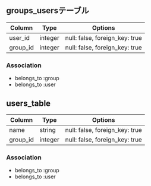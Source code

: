 ## groups_usersテーブル

|Column|Type|Options|
|------|----|-------|
|user_id|integer|null: false, foreign_key: true|
|group_id|integer|null: false, foreign_key: true|

### Association
- belongs_to :group
- belongs_to :user

## users_table

|Column|Type|Options|
|------|----|-------|
|name|string|null: false, foreign_key: true|
|group_id|integer|null: false, foreign_key: true|

### Association
- belongs_to :group
- belongs_to :user
